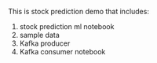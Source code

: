 This is stock prediction demo that includes:

1. stock prediction ml notebook
2. sample data
3. Kafka producer
4. Kafka consumer notebook
